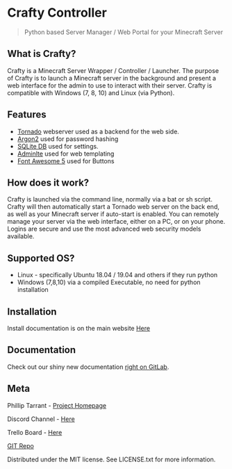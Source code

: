 # Crafty Controller
> Python based Server Manager / Web Portal for your Minecraft Server

## What is Crafty?
Crafty is a Minecraft Server Wrapper / Controller / Launcher. The purpose 
of Crafty is to launch a Minecraft server in the background and present 
a web interface for the admin to use to interact with their server. Crafty 
is compatible with Windows (7, 8, 10) and Linux (via Python). 

## Features
- [Tornado](https://www.tornadoweb.org/en/stable/) webserver used as a backend for the web side.
- [Argon2](https://pypi.org/project/argon2-cffi/) used for password hashing
- [SQLite DB](https://www.sqlite.org/index.html) used for settings.
- [Adminlte](https://adminlte.io/themes/AdminLTE/index2.html) used for web templating
- [Font Awesome 5](https://fontawesome.com/) used for Buttons 

## How does it work?
Crafty is launched via the command line, normally via a bat or sh script. 
Crafty will then automatically start a Tornado web server on the back end, 
as well as your Minecraft server if auto-start is enabled. You can remotely 
manage your server via the web interface, either on a PC, or on your phone. 
Logins are secure and use the most advanced web security models available.

## Supported OS?
- Linux - specifically Ubuntu 18.04 / 19.04 and others if they run python
- Windows (7,8,10) via a compiled Executable, no need for python installation


## Installation
Install documentation is on the main website [Here](https://www.craftycontrol.com)

## Documentation
Check out our shiny new documentation [right on GitLab](https://gitlab.com/Ptarrant1/crafty-web/wikis/home).

## Meta
Phillip Tarrant - [Project Homepage](https://craftycontrol.com/)

Discord Channel - [Here](https://discord.gg/S8Q3AKb)

Trello Board - [Here](https://trello.com/b/wJjAw2s3/crafty)

[GIT Repo](https://gitlab.com/Ptarrant1/crafty-web)

Distributed under the MIT license. See LICENSE.txt for more information.
